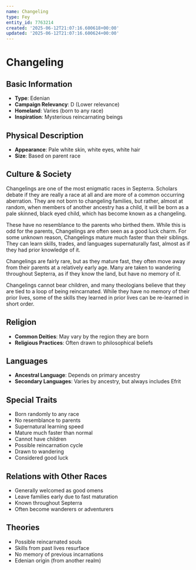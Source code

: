 ```yaml
---
name: Changeling
type: Fey
entity_id: 7763214
created: '2025-06-12T21:07:16.600618+00:00'
updated: '2025-06-12T21:07:16.600624+00:00'
---
```


# Changeling

## Basic Information
- **Type**: Edenian
- **Campaign Relevancy**: D (Lower relevance)
- **Homeland**: Varies (born to any race)
- **Inspiration**: Mysterious reincarnating beings

## Physical Description
- **Appearance**: Pale white skin, white eyes, white hair
- **Size**: Based on parent race

## Culture & Society
Changelings are one of the most enigmatic races in Septerra. Scholars debate if they are really a race at all and are more of a common occurring aberration. They are not born to changeling families, but rather, almost at random, when members of another ancestry has a child, it will be born as a pale skinned, black eyed child, which has become known as a changeling.

These have no resemblance to the parents who birthed them. While this is odd for the parents, Changelings are often seen as a good luck charm. For some unknown reason, Changelings mature much faster than their siblings. They can learn skills, trades, and languages supernaturally fast, almost as if they had prior knowledge of it.

Changelings are fairly rare, but as they mature fast, they often move away from their parents at a relatively early age. Many are taken to wandering throughout Septerra, as if they know the land, but have no memory of it.

Changelings cannot bear children, and many theologians believe that they are tied to a loop of being reincarnated. While they have no memory of their prior lives, some of the skills they learned in prior lives can be re-learned in short order.

## Religion
- **Common Deities**: May vary by the region they are born
- **Religious Practices**: Often drawn to philosophical beliefs

## Languages
- **Ancestral Language**: Depends on primary ancestry
- **Secondary Languages**: Varies by ancestry, but always includes Efrit

## Special Traits
- Born randomly to any race
- No resemblance to parents
- Supernatural learning speed
- Mature much faster than normal
- Cannot have children
- Possible reincarnation cycle
- Drawn to wandering
- Considered good luck

## Relations with Other Races
- Generally welcomed as good omens
- Leave families early due to fast maturation
- Known throughout Septerra
- Often become wanderers or adventurers

## Theories
- Possible reincarnated souls
- Skills from past lives resurface
- No memory of previous incarnations
- Edenian origin (from another realm)